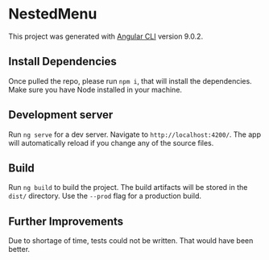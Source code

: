 # NestedMenu

This project was generated with [Angular CLI](https://github.com/angular/angular-cli) version 9.0.2.

## Install Dependencies
Once pulled the repo, please run `npm i`, that will install the dependencies. Make sure you have Node installed in your machine.

## Development server

Run `ng serve` for a dev server. Navigate to `http://localhost:4200/`. The app will automatically reload if you change any of the source files.

## Build

Run `ng build` to build the project. The build artifacts will be stored in the `dist/` directory. Use the `--prod` flag for a production build.

## Further Improvements

Due to shortage of time, tests could not be written. That would have been better.
